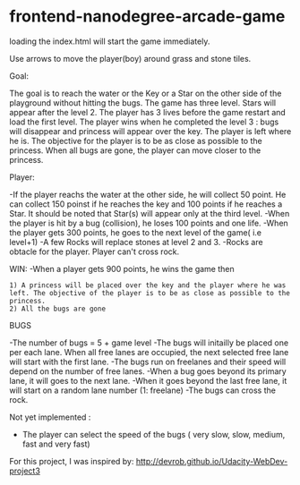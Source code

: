 frontend-nanodegree-arcade-game
===============================

loading the index.html will start the game immediately.

Use arrows to move the player(boy) around grass and stone tiles.

Goal:

The goal is to reach the water or the Key or a Star on the other side of the playground without hitting the bugs. The game has three level. Stars will appear after the  level 2. The player has 3 lives before the game restart and load the  first level.
The player wins when he completed the level 3 : bugs will disappear and princess will appear over the key. The player is left where he is. The objective for the player is to be as close as possible to the princess. When all bugs are gone, the player can move closer to the princess.

Player:

-If the player reachs the water at the other side, he will collect 50 point. He can collect 150 poinst if he reaches the key and 100 points if he reaches a Star.
It should be noted that Star(s) will appear only at the third level.
-When the player is  hit by a bug (collision), he loses 100 points and one life.
-When the player gets 300 points, he goes to the next level of the game( i.e level+1)
-A few Rocks will replace stones at level 2 and 3.
-Rocks are obtacle for the player. Player can't cross rock.

WIN:
-When a player gets 900 points, he wins the game then

	1) A princess will be placed over the key and the player where he was left. The objective of the player is to be as close as possible to the princess.
	2) All the bugs are gone


BUGS

-The number of bugs = 5  +  game level
-The bugs will initailly be placed one per each lane. When all free lanes are occupied, the next selected free lane will start with the first lane.
-The bugs run on freelanes and their speed will depend on the number of free lanes.
-When a bug goes beyond its primary lane, it will goes to the next lane.
-When it goes beyond the last free lane, it will start on a random lane number (1: freelane)
-The bugs can cross the rock.



Not yet implemented :

- The player can select the speed of the bugs ( very slow, slow, medium, fast and very fast)


For this project, I was inspired by:
http://devrob.github.io/Udacity-WebDev-project3
